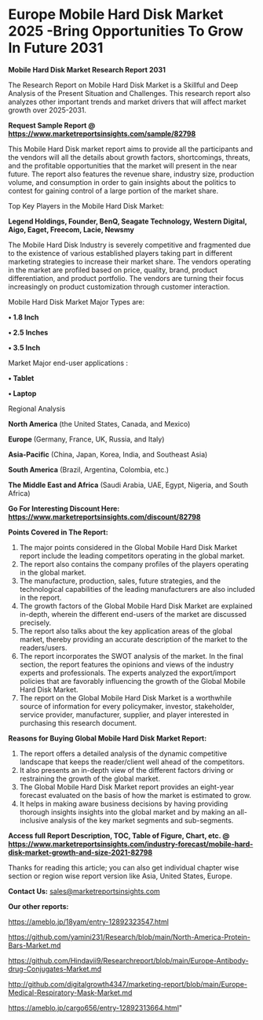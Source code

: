 # Europe Mobile Hard Disk Market 2025 -Bring Opportunities To Grow In Future 2031

<strong>Mobile Hard Disk Market Research Report 2031</strong>

The Research Report on Mobile Hard Disk Market is a Skillful and Deep Analysis of the Present Situation and Challenges. This research report also analyzes other important trends and market drivers that will affect market growth over 2025-2031.

<strong>Request Sample Report @ <a href=https://www.marketreportsinsights.com/sample/82798>https://www.marketreportsinsights.com/sample/82798</a></strong>

This Mobile Hard Disk market report aims to provide all the participants and the vendors will all the details about growth factors, shortcomings, threats, and the profitable opportunities that the market will present in the near future. The report also features the revenue share, industry size, production volume, and consumption in order to gain insights about the politics to contest for gaining control of a large portion of the market share.

Top Key Players in the Mobile Hard Disk Market:

<strong>Legend Holdings, Founder, BenQ, Seagate Technology, Western Digital, Aigo, Eaget, Freecom, Lacie, Newsmy</strong>

The Mobile Hard Disk Industry is severely competitive and fragmented due to the existence of various established players taking part in different marketing strategies to increase their market share. The vendors operating in the market are profiled based on price, quality, brand, product differentiation, and product portfolio. The vendors are turning their focus increasingly on product customization through customer interaction.

Mobile Hard Disk Market Major Types are:

<strong>• 1.8 Inch

• 2.5 Inches

• 3.5 Inch</strong>

Market Major end-user applications :

<strong>• Tablet

• Laptop</strong>

Regional Analysis

</u><strong><b>North America</b></strong> (the United States, Canada, and Mexico)

<strong><b>Europe </b></strong>(Germany, France, UK, Russia, and Italy)

<strong><b>Asia-Pacific</b></strong> (China, Japan, Korea, India, and Southeast Asia)

<strong><b>South America</b></strong> (Brazil, Argentina, Colombia, etc.)

<strong><b>The Middle East and Africa</b></strong> (Saudi Arabia, UAE, Egypt, Nigeria, and South Africa)

<strong>Go For Interesting Discount Here: <a href=https://www.marketreportsinsights.com/discount/82798>https://www.marketreportsinsights.com/discount/82798</a></strong>

<strong>Points Covered in The Report:</strong>
<ol>
  <li>The major points considered in the Global Mobile Hard Disk Market report include the leading competitors operating in the global market.</li>
  <li>The report also contains the company profiles of the players operating in the global market.</li>
  <li>The manufacture, production, sales, future strategies, and the technological capabilities of the leading manufacturers are also included in the report.</li>
  <li>The growth factors of the Global Mobile Hard Disk Market are explained in-depth, wherein the different end-users of the market are discussed precisely.</li>
  <li>The report also talks about the key application areas of the global market, thereby providing an accurate description of the market to the readers/users.</li>
  <li>The report incorporates the SWOT analysis of the market. In the final section, the report features the opinions and views of the industry experts and professionals. The experts analyzed the export/import policies that are favorably influencing the growth of the Global Mobile Hard Disk Market.</li>
  <li>The report on the Global Mobile Hard Disk Market is a worthwhile source of information for every policymaker, investor, stakeholder, service provider, manufacturer, supplier, and player interested in purchasing this research document.</li>
</ol>
<strong>Reasons for Buying Global Mobile Hard Disk Market Report:</strong>

<ol>
  <li>The report offers a detailed analysis of the dynamic competitive landscape that keeps the reader/client well ahead of the competitors.</li>
  <li>It also presents an in-depth view of the different factors driving or restraining the growth of the global market.</li>
  <li>The Global Mobile Hard Disk Market report provides an eight-year forecast evaluated on the basis of how the market is estimated to grow.</li>
  <li>It helps in making aware business decisions by having providing thorough insights insights into the global market and by making an all-inclusive analysis of the key market segments and sub-segments.</li>
</ol>
<strong>Access full Report Description, TOC, Table of Figure, Chart, etc. @ <a href=https://www.marketreportsinsights.com/industry-forecast/mobile-hard-disk-market-growth-and-size-2021-82798>https://www.marketreportsinsights.com/industry-forecast/mobile-hard-disk-market-growth-and-size-2021-82798</a></strong>


Thanks for reading this article; you can also get individual chapter wise section or region wise report version like Asia, United States, Europe.

<strong>Contact Us:</strong>
sales@marketreportsinsights.com

<strong>Our other reports:</strong>

<a href=https://ameblo.jp/18yam/entry-12892323547.html>https://ameblo.jp/18yam/entry-12892323547.html</a>

<a href=https://github.com/yamini231/Research/blob/main/North-America-Protein-Bars-Market.md>https://github.com/yamini231/Research/blob/main/North-America-Protein-Bars-Market.md</a>

<a href=https://github.com/Hindavii9/Researchreport/blob/main/Europe-Antibody-drug-Conjugates-Market.md>https://github.com/Hindavii9/Researchreport/blob/main/Europe-Antibody-drug-Conjugates-Market.md</a>

<a href=http://github.com/digitalgrowth4347/marketing-report/blob/main/Europe-Medical-Respiratory-Mask-Market.md>http://github.com/digitalgrowth4347/marketing-report/blob/main/Europe-Medical-Respiratory-Mask-Market.md</a>

<a href=https://ameblo.jp/cargo656/entry-12892313664.html>https://ameblo.jp/cargo656/entry-12892313664.html</a>"
